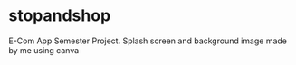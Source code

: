 # stopandshop
E-Com App Semester Project.
Splash screen and background image made by me using canva
